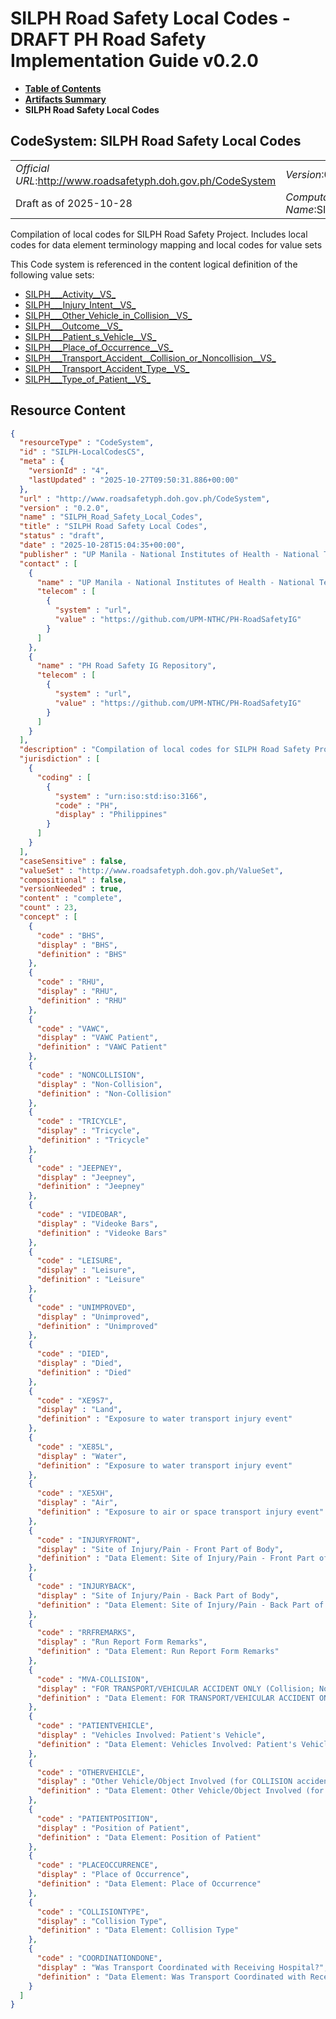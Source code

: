 # SILPH Road Safety Local Codes - DRAFT PH Road Safety Implementation Guide v0.2.0

* [**Table of Contents**](toc.md)
* [**Artifacts Summary**](artifacts.md)
* **SILPH Road Safety Local Codes**

## CodeSystem: SILPH Road Safety Local Codes 

| | |
| :--- | :--- |
| *Official URL*:http://www.roadsafetyph.doh.gov.ph/CodeSystem | *Version*:0.2.0 |
| Draft as of 2025-10-28 | *Computable Name*:SILPH_Road_Safety_Local_Codes |

 
Compilation of local codes for SILPH Road Safety Project. Includes local codes for data element terminology mapping and local codes for value sets 

 This Code system is referenced in the content logical definition of the following value sets: 

* [SILPH___Activity__VS_](ValueSet-SILPH-ActivityVS.md)
* [SILPH___Injury_Intent__VS_](ValueSet-SILPH-InjuryIntentVS.md)
* [SILPH___Other_Vehicle_in_Collision__VS_](ValueSet-SILPH-OtherVehicleVS.md)
* [SILPH___Outcome__VS_](ValueSet-SILPH-OutcomeVS.md)
* [SILPH___Patient_s_Vehicle__VS_](ValueSet-SILPH-PatientsVehicleVS.md)
* [SILPH___Place_of_Occurrence__VS_](ValueSet-SILPH-PlaceofOccurrenceVS.md)
* [SILPH___Transport_Accident__Collision_or_Noncollision__VS_](ValueSet-SILPH-TransportAccidentCollisionorNoncollisionVS.md)
* [SILPH___Transport_Accident_Type__VS_](ValueSet-SILPH-TransportAccidentTypeVS.md)
* [SILPH___Type_of_Patient__VS_](ValueSet-SILPH-TypeofPatientVS.md)



## Resource Content

```json
{
  "resourceType" : "CodeSystem",
  "id" : "SILPH-LocalCodesCS",
  "meta" : {
    "versionId" : "4",
    "lastUpdated" : "2025-10-27T09:50:31.886+00:00"
  },
  "url" : "http://www.roadsafetyph.doh.gov.ph/CodeSystem",
  "version" : "0.2.0",
  "name" : "SILPH_Road_Safety_Local_Codes",
  "title" : "SILPH Road Safety Local Codes",
  "status" : "draft",
  "date" : "2025-10-28T15:04:35+00:00",
  "publisher" : "UP Manila - National Institutes of Health - National Telehealth Center",
  "contact" : [
    {
      "name" : "UP Manila - National Institutes of Health - National Telehealth Center",
      "telecom" : [
        {
          "system" : "url",
          "value" : "https://github.com/UPM-NTHC/PH-RoadSafetyIG"
        }
      ]
    },
    {
      "name" : "PH Road Safety IG Repository",
      "telecom" : [
        {
          "system" : "url",
          "value" : "https://github.com/UPM-NTHC/PH-RoadSafetyIG"
        }
      ]
    }
  ],
  "description" : "Compilation of local codes for SILPH Road Safety Project. Includes local codes for data element terminology mapping and local codes for value sets",
  "jurisdiction" : [
    {
      "coding" : [
        {
          "system" : "urn:iso:std:iso:3166",
          "code" : "PH",
          "display" : "Philippines"
        }
      ]
    }
  ],
  "caseSensitive" : false,
  "valueSet" : "http://www.roadsafetyph.doh.gov.ph/ValueSet",
  "compositional" : false,
  "versionNeeded" : true,
  "content" : "complete",
  "count" : 23,
  "concept" : [
    {
      "code" : "BHS",
      "display" : "BHS",
      "definition" : "BHS"
    },
    {
      "code" : "RHU",
      "display" : "RHU",
      "definition" : "RHU"
    },
    {
      "code" : "VAWC",
      "display" : "VAWC Patient",
      "definition" : "VAWC Patient"
    },
    {
      "code" : "NONCOLLISION",
      "display" : "Non-Collision",
      "definition" : "Non-Collision"
    },
    {
      "code" : "TRICYCLE",
      "display" : "Tricycle",
      "definition" : "Tricycle"
    },
    {
      "code" : "JEEPNEY",
      "display" : "Jeepney",
      "definition" : "Jeepney"
    },
    {
      "code" : "VIDEOBAR",
      "display" : "Videoke Bars",
      "definition" : "Videoke Bars"
    },
    {
      "code" : "LEISURE",
      "display" : "Leisure",
      "definition" : "Leisure"
    },
    {
      "code" : "UNIMPROVED",
      "display" : "Unimproved",
      "definition" : "Unimproved"
    },
    {
      "code" : "DIED",
      "display" : "Died",
      "definition" : "Died"
    },
    {
      "code" : "XE9S7",
      "display" : "Land",
      "definition" : "Exposure to water transport injury event"
    },
    {
      "code" : "XE85L",
      "display" : "Water",
      "definition" : "Exposure to water transport injury event"
    },
    {
      "code" : "XE5XH",
      "display" : "Air",
      "definition" : "Exposure to air or space transport injury event"
    },
    {
      "code" : "INJURYFRONT",
      "display" : "Site of Injury/Pain - Front Part of Body",
      "definition" : "Data Element: Site of Injury/Pain - Front Part of Body"
    },
    {
      "code" : "INJURYBACK",
      "display" : "Site of Injury/Pain - Back Part of Body",
      "definition" : "Data Element: Site of Injury/Pain - Back Part of Body"
    },
    {
      "code" : "RRFREMARKS",
      "display" : "Run Report Form Remarks",
      "definition" : "Data Element: Run Report Form Remarks"
    },
    {
      "code" : "MVA-COLLISION",
      "display" : "FOR TRANSPORT/VEHICULAR ACCIDENT ONLY (Collision; Non-Collision)",
      "definition" : "Data Element: FOR TRANSPORT/VEHICULAR ACCIDENT ONLY (Collision; Non-Collision)"
    },
    {
      "code" : "PATIENTVEHICLE",
      "display" : "Vehicles Involved: Patient's Vehicle",
      "definition" : "Data Element: Vehicles Involved: Patient's Vehicle"
    },
    {
      "code" : "OTHERVEHICLE",
      "display" : "Other Vehicle/Object Involved (for COLLISION accident ONLY)",
      "definition" : "Data Element: Other Vehicle/Object Involved (for COLLISION accident ONLY)"
    },
    {
      "code" : "PATIENTPOSITION",
      "display" : "Position of Patient",
      "definition" : "Data Element: Position of Patient"
    },
    {
      "code" : "PLACEOCCURRENCE",
      "display" : "Place of Occurrence",
      "definition" : "Data Element: Place of Occurrence"
    },
    {
      "code" : "COLLISIONTYPE",
      "display" : "Collision Type",
      "definition" : "Data Element: Collision Type"
    },
    {
      "code" : "COORDINATIONDONE",
      "display" : "Was Transport Coordinated with Receiving Hospital?",
      "definition" : "Data Element: Was Transport Coordinated with Receiving Hospital?"
    }
  ]
}

```
